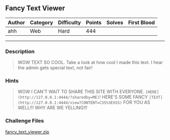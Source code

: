 ## Fancy Text Viewer

| Author | Category | Difficulty | Points | Solves | First Blood |
| ------ | -------- | ---------- | ------ | ------ | ----------- |
| ahh    | Web      | Hard       | 444    |        |             |

---

### Description

> WOW TEXT SO COOL. Take a look at how cool I made this text. I hear the admin gets special text, not fair!

### Hints

> WOW I CAN'T WAIT TO SHARE THIS SITE WITH EVERYONE. `[HERE](http://127.0.0.1:4444/?sharedby=ME)`! HERE'S SOME FANCY `[TEXT](http://127.0.0.1:4444/view?CONTENT=CSS%3EXSS)` FOR YOU AS WELL!!! WHY ARE WE YELLING!!!

### Challenge Files

[fancy_text_viewer.zip](dist)
